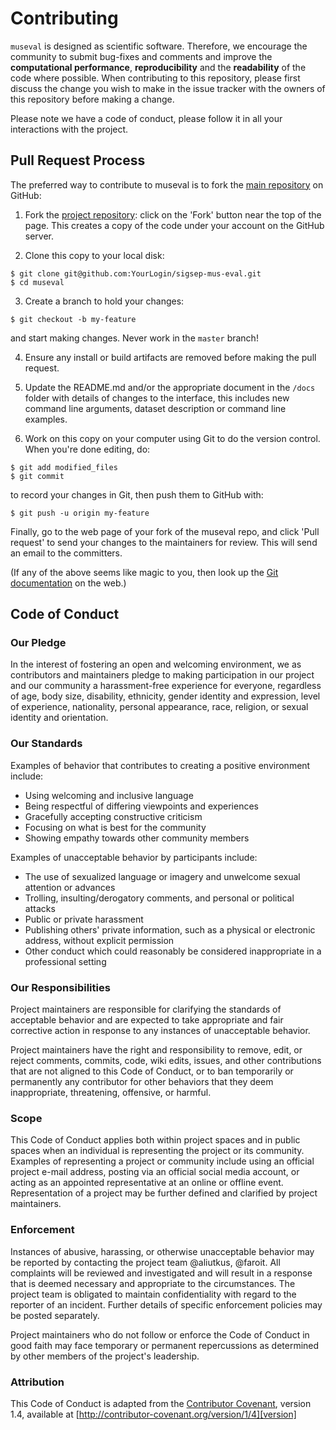 # Contributing

`museval` is designed as scientific software. Therefore, we encourage the community to submit bug-fixes and comments and improve the __computational performance__, __reproducibility__ and the __readability__ of the code where possible. When contributing to this repository, please first discuss the change you wish to make in the issue tracker with the owners of this repository before making a change.

Please note we have a code of conduct, please follow it in all your interactions with the project.

## Pull Request Process

The preferred way to contribute to museval is to fork the 
[main repository](http://github.com/sigsep/sigsep-mus-eval/) on
GitHub:

1. Fork the [project repository](http://github.com/sigsep/sigsep-mus-eval):
   click on the 'Fork' button near the top of the page. This creates
   a copy of the code under your account on the GitHub server.

2. Clone this copy to your local disk:

```
$ git clone git@github.com:YourLogin/sigsep-mus-eval.git
$ cd museval
```

3. Create a branch to hold your changes:

```
$ git checkout -b my-feature
```

   and start making changes. Never work in the ``master`` branch!

4. Ensure any install or build artifacts are removed before making the pull request.

5. Update the README.md and/or the appropriate document in the `/docs` folder with details of changes  to the interface, this includes new command line arguments, dataset description or command line examples.

6. Work on this copy on your computer using Git to do the version
   control. When you're done editing, do:

```
$ git add modified_files
$ git commit
```

   to record your changes in Git, then push them to GitHub with:

```
$ git push -u origin my-feature
```

Finally, go to the web page of your fork of the museval repo,
and click 'Pull request' to send your changes to the maintainers for
review. This will send an email to the committers.

(If any of the above seems like magic to you, then look up the 
[Git documentation](http://git-scm.com/documentation) on the web.)

## Code of Conduct

### Our Pledge

In the interest of fostering an open and welcoming environment, we as
contributors and maintainers pledge to making participation in our project and
our community a harassment-free experience for everyone, regardless of age, body
size, disability, ethnicity, gender identity and expression, level of experience,
nationality, personal appearance, race, religion, or sexual identity and
orientation.

### Our Standards

Examples of behavior that contributes to creating a positive environment
include:

* Using welcoming and inclusive language
* Being respectful of differing viewpoints and experiences
* Gracefully accepting constructive criticism
* Focusing on what is best for the community
* Showing empathy towards other community members

Examples of unacceptable behavior by participants include:

* The use of sexualized language or imagery and unwelcome sexual attention or
advances
* Trolling, insulting/derogatory comments, and personal or political attacks
* Public or private harassment
* Publishing others' private information, such as a physical or electronic
  address, without explicit permission
* Other conduct which could reasonably be considered inappropriate in a
  professional setting

### Our Responsibilities

Project maintainers are responsible for clarifying the standards of acceptable
behavior and are expected to take appropriate and fair corrective action in
response to any instances of unacceptable behavior.

Project maintainers have the right and responsibility to remove, edit, or
reject comments, commits, code, wiki edits, issues, and other contributions
that are not aligned to this Code of Conduct, or to ban temporarily or
permanently any contributor for other behaviors that they deem inappropriate,
threatening, offensive, or harmful.

### Scope

This Code of Conduct applies both within project spaces and in public spaces
when an individual is representing the project or its community. Examples of
representing a project or community include using an official project e-mail
address, posting via an official social media account, or acting as an appointed
representative at an online or offline event. Representation of a project may be
further defined and clarified by project maintainers.

### Enforcement

Instances of abusive, harassing, or otherwise unacceptable behavior may be
reported by contacting the project team @aliutkus, @faroit. All
complaints will be reviewed and investigated and will result in a response that
is deemed necessary and appropriate to the circumstances. The project team is
obligated to maintain confidentiality with regard to the reporter of an incident.
Further details of specific enforcement policies may be posted separately.

Project maintainers who do not follow or enforce the Code of Conduct in good
faith may face temporary or permanent repercussions as determined by other
members of the project's leadership.

### Attribution

This Code of Conduct is adapted from the [Contributor Covenant][homepage], version 1.4,
available at [http://contributor-covenant.org/version/1/4][version]

[homepage]: http://contributor-covenant.org
[version]: http://contributor-covenant.org/version/1/4/
